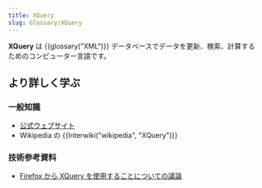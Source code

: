 ```yaml
---
title: XQuery
slug: Glossary/XQuery
---
```

**XQuery** は {{glossary("XML")}} データベースでデータを更新、検索、計算するためのコンピューター言語です。

## より詳しく学ぶ

### 一般知識

- [公式ウェブサイト](http://www.w3.org/XML/Query/)
- Wikipedia の {{Interwiki("wikipedia", "XQuery")}}

### 技術参考資料

- [Firefox から XQuery を使用することについての議論](/ja/docs/Archive/XQuery)
